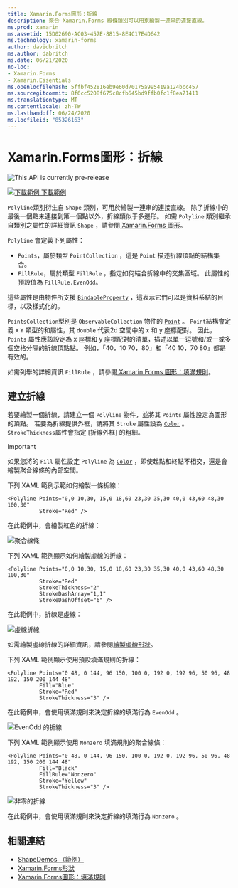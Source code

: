 ```yaml
---
title: Xamarin.Forms圖形：折線
description: 聚合 Xamarin.Forms 線條類別可以用來繪製一連串的連接直線。
ms.prod: xamarin
ms.assetid: 15D02690-AC03-457E-8815-8E4C17E4D642
ms.technology: xamarin-forms
author: davidbritch
ms.author: dabritch
ms.date: 06/21/2020
no-loc:
- Xamarin.Forms
- Xamarin.Essentials
ms.openlocfilehash: 5ffbf452816eb9e60d70175a995419a124bcc457
ms.sourcegitcommit: 8f6cc5208f675c8cfb645bd9ffb0fc1f8ea71411
ms.translationtype: MT
ms.contentlocale: zh-TW
ms.lasthandoff: 06/24/2020
ms.locfileid: "85326163"
---
```

# <a name="xamarinforms-shapes-polyline"></a>Xamarin.Forms圖形：折線

![](~/media/shared/preview.png "This API is currently pre-release")

[![下載範例 ](~/media/shared/download.png) 下載範例](https://docs.microsoft.com/samples/xamarin/xamarin-forms-samples/userinterface-shapesdemos/)

`Polyline`類別衍生自 `Shape` 類別，可用於繪製一連串的連接直線。 除了折線中的最後一個點未連接到第一個點以外，折線類似于多邊形。 如需 `Polyline` 類別繼承自類別之屬性的詳細資訊 `Shape` ，請參閱[ Xamarin.Forms 圖形](index.md)。

`Polyline` 會定義下列屬性：

- `Points`，屬於類型 `PointCollection` ，這是 `Point` 描述折線頂點的結構集合。
- `FillRule`，屬於類型 `FillRule` ，指定如何結合折線中的交集區域。 此屬性的預設值為 `FillRule.EvenOdd`。

這些屬性是由物件所支援 [`BindableProperty`](xref:Xamarin.Forms.BindableProperty) ，這表示它們可以是資料系結的目標，以及樣式化的。

`PointsCollection`型別是 `ObservableCollection` 物件的 [`Point`](xref:Xamarin.Forms.Point) 。 `Point`結構會定義 `X` `Y` 類型的和屬性，其 `double` 代表2d 空間中的 x 和 y 座標配對。 因此， `Points` 屬性應該設定為 x 座標和 y 座標配對的清單，描述以單一逗號和/或一或多個空格分隔的折線頂點點。 例如，「40，10 70，80」和「40 10，70 80」都是有效的。

如需列舉的詳細資訊 `FillRule` ，請參閱[ Xamarin.Forms 圖形：填滿規則](fillrules.md)。

## <a name="create-a-polyline"></a>建立折線

若要繪製一個折線，請建立一個 `Polyline` 物件，並將其 `Points` 屬性設定為圖形的頂點。 若要為折線提供外框，請將其 `Stroke` 屬性設為 [`Color`](xref:Xamarin.Forms.Color) 。 `StrokeThickness`屬性會指定 [折線外框] 的粗細。

> [!IMPORTANT]
> 如果您將的 `Fill` 屬性設定 `Polyline` 為 [`Color`](xref:Xamarin.Forms.Color) ，即使起點和終點不相交，還是會繪製聚合線條的內部空間。

下列 XAML 範例示範如何繪製一條折線：

```xaml
<Polyline Points="0,0 10,30, 15,0 18,60 23,30 35,30 40,0 43,60 48,30 100,30"
          Stroke="Red" />
```

在此範例中，會繪製紅色的折線：

![聚合線條](polyline-images/stroke.png "聚合線條")

下列 XAML 範例顯示如何繪製虛線的折線：

```xaml
<Polyline Points="0,0 10,30, 15,0 18,60 23,30 35,30 40,0 43,60 48,30 100,30"
          Stroke="Red"
          StrokeThickness="2"
          StrokeDashArray="1,1"
          StrokeDashOffset="6" />
```

在此範例中，折線是虛線：

![虛線折線](polyline-images/dashed.png "虛線折線")

如需繪製虛線折線的詳細資訊，請參閱[繪製虛線形狀](index.md#draw-dashed-shapes)。

下列 XAML 範例顯示使用預設填滿規則的折線：

```xaml
<Polyline Points="0 48, 0 144, 96 150, 100 0, 192 0, 192 96, 50 96, 48 192, 150 200 144 48"
          Fill="Blue"
          Stroke="Red"
          StrokeThickness="3" />
```

在此範例中，會使用填滿規則來決定折線的填滿行為 `EvenOdd` 。

![EvenOdd 的折線](polyline-images/evenodd.png "EvenOdd polyine")

下列 XAML 範例顯示使用 `Nonzero` 填滿規則的聚合線條：

```xaml
<Polyline Points="0 48, 0 144, 96 150, 100 0, 192 0, 192 96, 50 96, 48 192, 150 200 144 48"
          Fill="Black"
          FillRule="Nonzero"
          Stroke="Yellow"
          StrokeThickness="3" />
```

![非零的折線](polyline-images/nonzero.png "非零的折線")

在此範例中，會使用填滿規則來決定折線的填滿行為 `Nonzero` 。

## <a name="related-links"></a>相關連結

- [ShapeDemos （範例）](https://docs.microsoft.com/samples/xamarin/xamarin-forms-samples/userinterface-shapesdemos/)
- [Xamarin.Forms形狀](index.md)
- [Xamarin.Forms圖形：填滿規則](fillrules.md)
